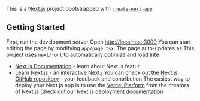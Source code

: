 This is a [Next.js](https://nextjs.org/) project bootstrapped with [`create-next-app`](https://github.com/vercel/next.js/tree/canary/packages/create-next-app).

## Getting Started
First, run the development server
Open [http://localhost:3000](http://localhost:3000) 
You can start editing the page by modifying `app/page.tsx`. The page auto-updates as 
This project uses [`next/font`](https://nextjs.org/docs/basic-features/font-optimization) to automatically optimize and load Inte
- [Next.js Documentation](https://nextjs.org/docs) - learn about Next.js featur
- [Learn Next.js](https://nextjs.org/learn) - an interactive Next.j
You can check out [the Next.js GitHub repository](https://github.com/vercel/next.js/) - your feedback and contribution
The easiest way to deploy your Next.js app is to use the [Vercel Platform](https://vercel.com/new?utm_medium=default-template&filter=next.js&utm_source=create-next-app&utm_campaign=create-next-app-readme) from the creators of Next.js
Check out our [Next.js deployment documentation](https://nextjs.org/docs/deployment) 
